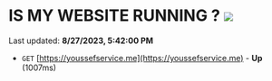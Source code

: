# IS MY WEBSITE RUNNING ? [![](https://img.shields.io/static/v1?label=Sponsor&message=%E2%9D%A4&logo=GitHub&color=%23fe8e86)](https://github.com/sponsors/<username>)

Last updated: **8/27/2023, 5:42:00 PM**

- `GET` [https://youssefservice.me](https://youssefservice.me) - **Up** (1007ms)
